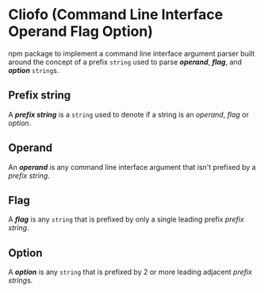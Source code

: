 # Cliofo (Command Line Interface Operand Flag Option)

 npm package to implement a command line interface argument parser built around
 the concept of a prefix `string` used to parse  ***operand***, ***flag***, and
 ***option*** `string`s.

## Prefix string

A ***prefix string*** is a `string` used to denote if a string is an *operand*,
*flag* or *option*.

## Operand

An ***operand*** is any command line interface argument that isn't prefixed by
a *prefix string*.

## Flag

A ***flag*** is any `string` that is prefixed by only a single leading prefix
*prefix string*.

## Option

A ***option*** is any `string` that is prefixed by 2 or more leading adjacent
*prefix string*s.
